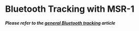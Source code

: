 # Bluetooth Tracking with MSR-1

##### Please refer to the [general Bluetooth tracking](https://wiki.apolloautomation.cloud/books/general/page/bluetooth-tracking "Bluetooth Tracking") article